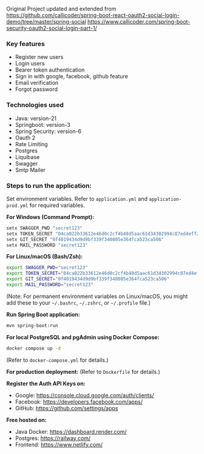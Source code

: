Original Project updated and extended from
https://github.com/callicoder/spring-boot-react-oauth2-social-login-demo/tree/master/spring-social
https://www.callicoder.com/spring-boot-security-oauth2-social-login-part-1/

<h3>Key features</h3>
<ul>
  <li>Register new users</li>
  <li>Login users</li>
  <li>Bearer token authentication</li>
  <li>Sign in with google, facebook, github feature</li>
  <li>Email verification</li>
  <li>Forgot password</li>
</ul>

<h3>Technologies used</h3>
<ul>
  <li>Java: version-21</li>
  <li>Springboot: version-3</li>
  <li>Spring Security: version-6</li>
  <li>Oauth 2</li>
  <li>Rate Limiting</li>
  <li>Postgres</li>
  <li>Liquibase</li>
  <li>Swagger</li>
  <li>Smtp Mailer</li>
</ul>

<h3>Steps to run the application:</h3>

Set environment variables. Refer to `application.yml` and `application-prod.yml` for required variables.

**For Windows (Command Prompt):**
```bash
setx SWAGGER_PWD "secret123"
setx TOKEN_SECRET "04ca022b33612e46d0c2cf4b48d5aac61d34302994c87ed4eff225dcf3b0a218739f3897051a057f9b846a69ea2927a587044164b7bae5e1306219d50b588cb1"
setx GIT_SECRET "0f4019434d9d9bf339f340805e364fca523ca506"
setx MAIL_PASSWORD "secret123"
```

**For Linux/macOS (Bash/Zsh):**
```bash
export SWAGGER_PWD="secret123"
export TOKEN_SECRET="04ca022b33612e46d0c2cf4b48d5aac61d34302994c87ed4eff225dcf3b0a218739f3897051a057f9b846a69ea2927a587044164b7bae5e1306219d50b588cb1"
export GIT_SECRET="0f4019434d9d9bf339f340805e364fca523ca506"
export MAIL_PASSWORD="secret123"
```
(Note: For permanent environment variables on Linux/macOS, you might add these to your `~/.bashrc`, `~/.zshrc`, or `~/.profile` file.)

**Run Spring Boot application:**
```bash
mvn spring-boot:run
```

**For local PostgreSQL and pgAdmin using Docker Compose:**
```bash
docker compose up -d
```
(Refer to `docker-compose.yml` for details.)

**For production deployment:**
(Refer to `Dockerfile` for details.)

**Register the Auth API Keys on:**
*   Google: https://console.cloud.google.com/auth/clients/
*   Facebook: https://developers.facebook.com/apps/
*   GitHub: https://github.com/settings/apps

**Free hosted on:**
*   Java Docker: https://dashboard.render.com/
*   Postgres: https://railway.com/
*   Frontend: https://www.netlify.com/
